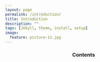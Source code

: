 ```yaml
---
layout: page
permalink: /introduction/
title: Introduction
description: ""
tags: [Jekyll, theme, install, setup]
image: 
  feature: picture-11.jpg
---
```



<section id="table-of-contents" class="toc">
  <header>
    <h3 >Contents</h3>
  </header>
